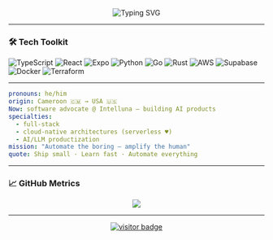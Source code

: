 <!-- GitHub Profile README — @iotashi -->

<div align="center">
  <img src="https://readme-typing-svg.demolab.com?font=Fira+Code&size=28&duration=3000&pause=400&color=36BCF7&center=true&vCenter=true&width=800&height=110&lines=Hi%2C+I'm+Cedric+Ngandjouo;aka+iotashi+%F0%9F%8C%9F;Engineer+%E2%86%92+Indie+Founder+%E2%86%92+DevRel" alt="Typing SVG" />
</div>

---

### 🛠 Tech Toolkit
![TypeScript](https://img.shields.io/badge/TypeScript-007ACC?style=for-the-badge&logo=typescript&logoColor=white)
![React](https://img.shields.io/badge/React-61DAFB?style=for-the-badge&logo=react&logoColor=black)
![Expo](https://img.shields.io/badge/Expo-000020?style=for-the-badge&logo=expo&logoColor=white)
![Python](https://img.shields.io/badge/Python-3776AB?style=for-the-badge&logo=python&logoColor=white)
![Go](https://img.shields.io/badge/Go-00ADD8?style=for-the-badge&logo=go&logoColor=white)
![Rust](https://img.shields.io/badge/Rust-000000?style=for-the-badge&logo=rust&logoColor=orange)
![AWS](https://img.shields.io/badge/AWS-232F3E?style=for-the-badge&logo=amazon-aws&logoColor=orange)
![Supabase](https://img.shields.io/badge/Supabase-3ECF8E?style=for-the-badge&logo=supabase&logoColor=white)
![Docker](https://img.shields.io/badge/Docker-2496ED?style=for-the-badge&logo=docker&logoColor=white)
![Terraform](https://img.shields.io/badge/Terraform-844FBA?style=for-the-badge&logo=terraform&logoColor=white)

---

```yaml
pronouns: he/him
origin: Cameroon 🇨🇲 → USA 🇺🇸
Now: software advocate @ Intelluna — building AI products
specialties:
  - full‑stack
  - cloud‑native architectures (serverless ♥)
  - AI/LLM productization
mission: "Automate the boring — amplify the human"
quote: Ship small · Learn fast · Automate everything
```

---

### 📈 GitHub Metrics
<p align="center">
  <img src="https://streak-stats.demolab.com?user=iotashi&theme=tokyonight&hide_border=true">
</p>

---
<p align="center">
  <a href="https://visitor-badge.laobi.icu/badge?page_id=iotashi.iotashi" target="_blank">
    <img src="https://visitor-badge.laobi.icu/badge?page_id=iotashi.iotashi" alt="visitor badge">
  </a>
</p>
